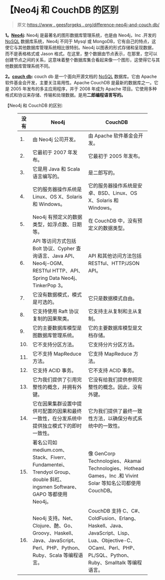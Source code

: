 # 【Neo4j 和 CouchDB 的区别

> 原文:[https://www . geesforgeks . org/difference-neo4j-and-couch db/](https://www.geeksforgeeks.org/difference-between-neo4j-and-couchdb/)

**1。**[**Neo4j**](https://www.geeksforgeeks.org/neo4j-introduction/)**:**
Neo4j 是最著名的图形数据库管理系统，也是由 Neo4j，Inc .开发的 [NoSQL](https://www.geeksforgeeks.org/introduction-to-nosql/) 数据库系统，Neo4j 不同于 Mysql 或 MongoDB，它有自己的特点，这使它与其他数据库管理系统相比很特别。Neo4j 以图表的形式存储和呈现数据，而不是表格格式或 Jason 格式。在这里，整个数据由节点表示，在那里，您可以创建节点之间的关系，这意味着整个数据库集合看起来像一个图形，这使得它与其他数据库管理系统不同。

**2。**[**couch db**](https://www.geeksforgeeks.org/couchdb/)**:**
couch db 是一个面向开源文档的 [NoSQL](https://www.geeksforgeeks.org/introduction-to-nosql/) 数据库。它由 Apache 软件基金会开发，主要关注易用性。Apache CouchDB 是最新的数据库之一。它是 2005 年发布的多主应用程序，并于 2008 年成为 Apache 项目。它使用多种格式和协议来存储、传输和处理数据。是用**二郎编程语言写的。**

【Neo4j 和 CouchDB 的区别:

<figure class="table">

| 没有 | Neo4j | CouchDB |
| --- | --- | --- |
| 1. | 由 Neo4j 公司开发。 | 由 Apache 软件基金会开发。 |
| 2. | 它最初于 2007 年发布。 | 它最初于 2005 年发布。 |
| 3. | 它是用 Java 和 Scala 语言编写的。 | 是二郎写的。 |
| 4. | 它的服务器操作系统是 Linux、OS X、Solaris 和 Windows。 | 它的服务器操作系统是安卓、BSD、Linux、OS X、Solaris 和 Windows。 |
| 5. | Neo4j 有预定义的数据类型，如浮点数、日期等。 | 在 CouchDB 中，没有预定义的数据类型。 |
| 6. | API 等访问方式包括 Bolt 协议、Cypher 查询语言、Java API、Neo4j-OGM、RESTful HTTP、API、Spring Data Neo4j、TinkerPop 3。 | API 和其他访问方法包括 RESTful、HTTP/JSON API。 |
| 7. | 它没有数据模式，模式是可选的。 | 它只是数据模式自由。 |
| 8. | 它支持使用 Raft 协议复制的因果聚类。 | 它支持主从复制和主从复制。 |
| 9. | 它的主要数据库模型是图数据库管理系统。 | 它的主要数据库模型是文档存储。 |
| 10. | 它不支持分区方法。 | 它支持分片分区方法。 |
| 11. | 它不支持 MapReduce 方法。 | 它支持 MapReduce 方法。 |
| 12. | 它支持 ACID 事务。 | 它不支持 ACID 事务。 |
| 13. | 它为我们提供了引用完整性的概念，并拥有外键。 | 它没有给我们提供参照完整性的概念。因此，没有外键。 |
| 14. | 它在因果集群设置中提供可配置的因果和最终一致性，在分发系统中提供独立模式下的即时一致性。 | 它为我们提供了最终一致性方法，以确保分布式系统中的一致性。 |
| 15. | 著名公司如 medium.com、Stack、Fiverr、Fundamentei、Trendyol Group、double 斜杠、ingsmen Software、GAPO 等都使用 Neo4j。 | 像 GenCorp Technologies、Akamai Technologies、Hothead Games，Inc .和 Vivint Solar 等知名公司都使用 CouchDB。 |
| 16. | Neo4j 支持。Net、Clojure、酏、Go、Groovy、Haskell、Java、JavaScript、Perl、PHP、Python、Ruby、Scala 等编程语言。 | CouchDB 支持 C、C#、ColdFusion、Erlang、Haskell、Java、JavaScript、Lisp、Lua、Objective-C、OCaml、Perl、PHP、PL/SQL、Python、Ruby、Smalltalk 等编程语言。 |

</figure>